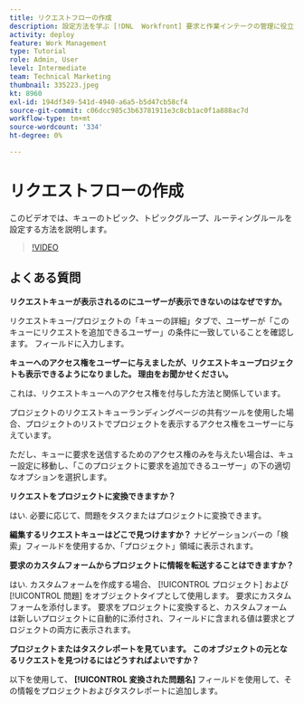 ```yaml
---
title: リクエストフローの作成
description: 設定方法を学ぶ [!DNL  Workfront] 要求と作業インテークの管理に役立つトピック、トピックグループ、ルーティングルールをキューに追加します。
activity: deploy
feature: Work Management
type: Tutorial
role: Admin, User
level: Intermediate
team: Technical Marketing
thumbnail: 335223.jpeg
kt: 8960
exl-id: 194df349-541d-4940-a6a5-b5d47cb58cf4
source-git-commit: c06dcc985c3b63781911e3c8cb1ac0f1a888ac7d
workflow-type: tm+mt
source-wordcount: '334'
ht-degree: 0%

---
```


# リクエストフローの作成

このビデオでは、キューのトピック、トピックグループ、ルーティングルールを設定する方法を説明します。

>[!VIDEO](https://video.tv.adobe.com/v/335223/?quality=12)

## よくある質問

**リクエストキューが表示されるのにユーザーが表示できないのはなぜですか。**

リクエストキュー/プロジェクトの「キューの詳細」タブで、ユーザーが「このキューにリクエストを追加できるユーザー」の条件に一致していることを確認します。 フィールドに入力します。

**キューへのアクセス権をユーザーに与えましたが、リクエストキュープロジェクトも表示できるようになりました。 理由をお聞かせください。**

これは、リクエストキューへのアクセス権を付与した方法と関係しています。

プロジェクトのリクエストキューランディングページの共有ツールを使用した場合、プロジェクトのリストでプロジェクトを表示するアクセス権をユーザーに与えています。

ただし、キューに要求を送信するためのアクセス権のみを与えたい場合は、キュー設定に移動し、「このプロジェクトに要求を追加できるユーザー」の下の適切なオプションを選択します。

**リクエストをプロジェクトに変換できますか？**

はい. 必要に応じて、問題をタスクまたはプロジェクトに変換できます。

**編集するリクエストキューはどこで見つけますか？**
ナビゲーションバーの「検索」フィールドを使用するか、「プロジェクト」領域に表示されます。

**要求のカスタムフォームからプロジェクトに情報を転送することはできますか？**

はい. カスタムフォームを作成する場合、 [!UICONTROL プロジェクト] および [!UICONTROL 問題] をオブジェクトタイプとして使用します。 要求にカスタムフォームを添付します。 要求をプロジェクトに変換すると、カスタムフォームは新しいプロジェクトに自動的に添付され、フィールドに含まれる値は要求とプロジェクトの両方に表示されます。

**プロジェクトまたはタスクレポートを見ています。 このオブジェクトの元となるリクエストを見つけるにはどうすればよいですか？**

以下を使用して、 **[!UICONTROL 変換された問題名]** フィールドを使用して、その情報をプロジェクトおよびタスクレポートに追加します。


